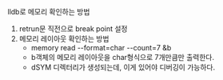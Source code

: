 lldb로 메모리 확인하는 방법  
1. retrun문 직전으로 break point 설정
2. 메모리 레이아웃 확인하는 방법
	- memory read --format=char --count=7 &b
	- b객체의 메모리 레이아웃을 char형식으로 7개만큼만 출력한다.
	- dSYM 디렉터리가 생성되는데, 이게 있어야 디버깅이 가능하다.